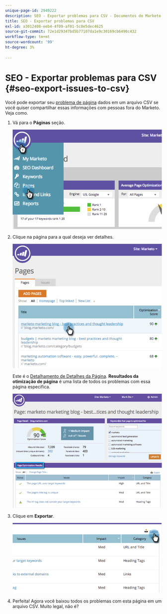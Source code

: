 ```yaml
---
unique-page-id: 2949222
description: SEO - Exportar problemas para CSV - Documentos do Marketo - Documentação do produto
title: SEO - Exportar problemas para CSV
exl-id: a3012408-eeb4-4f09-af01-5c0e5dec4625
source-git-commit: 72e1d29347bd5b77107da1e9c30169cb6490c432
workflow-type: tm+mt
source-wordcount: '99'
ht-degree: 3%

---
```


# SEO - Exportar problemas para CSV {#seo-export-issues-to-csv}

Você pode exportar seu [problema de página](/help/marketo/product-docs/additional-apps/seo/pages/seo-understanding-pages.md) dados em um arquivo CSV se você quiser compartilhar essas informações com pessoas fora do Marketo. Veja como.

1. Vá para o **Páginas** seção.

   ![](assets/image2014-9-18-13-3a16-3a5.png)

1. Clique na página para a qual deseja ver detalhes.

   ![](assets/image2014-9-18-13-3a16-3a8.png)

   Este é o [Detalhamento de Detalhes da Página](/help/marketo/product-docs/additional-apps/seo/pages/seo-using-the-page-detail-drill-down.md). **Resultados da otimização de página** é uma lista de todos os problemas com essa página específica.

   ![](assets/image2014-9-18-13-3a16-3a12.png)

1. Clique em **Exportar**.

   ![](assets/image2014-9-18-13-3a16-3a39.png)

1. Perfeita! Agora você baixou todos os problemas com esta página em um arquivo CSV. Muito legal, não é?
